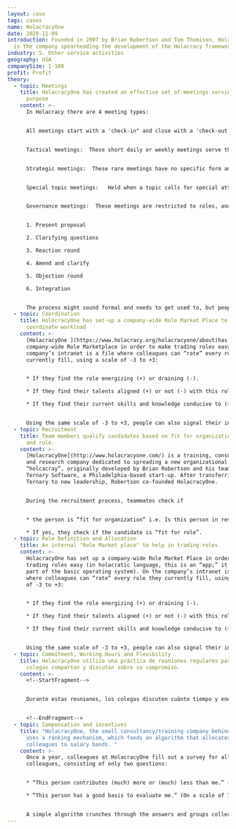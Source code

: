 ```yaml
---
layout: case
tags: cases
name: HolacracyOne
date: 2020-11-09
introduction: Founded in 2007 by Brian Robertson and Tom Thomison, HolacracyOne
  is the company spearheading the development of the Holacracy framework.
industry: S. Other service activities
geography: USA
companySize: 1-100
profit: Profit
theory:
  - topic: Meetings
    title: HolacracyOne has created an effective set of meetings serving a specific
      purpose
    content: >-
      In Holacracy there are 4 meeting types:


      All meetings start with a 'check-in" and close with a 'check-out'.


      Tactical meetings:  These short daily or weekly meetings serve the operational process. Here work is coordinated. Operational processes are addressed, actions decided, and things get done. 


      Strategic meetings:  These rare meetings have no specific form and process thinking about how to best serve the [evolutionary purpose.](../evolutionary-purpose/)


      Special topic meetings:   Held when a topic calls for special attention. These meetings also have no specific form.


      Governance meetings:  These meetings are restricted to roles, and collaboration; not the rough and tumble of getting work done. The latter are for tactical meetings.  Governance meetings are held generally every month. They follow strict process to ensure everybone’s voice is heard and that no one can dominate [decision-making](../decision-making/). A facilitator guides the proceeding via the following process:


      1. Present proposal

      2. Clarifying questions

      3. Reaction round

      4. Amend and clarify

      5. Objection round

      6. Integration


      The process might sound formal and needs to get used to, but people who use it report they find it deeply liberating and dramatically efficient.
  - topic: Coordination
    title: HolocracyOne has set-up a company-wide Role Market Place to help
      coordinate workload
    content: >-
      [HolacracyOne ](https://www.holacracy.org/holacracyone/about)has set up a
      company-wide Role Marketplace in order to make trading roles easy. On the
      company’s intranet is a file where colleagues can “rate” every role they
      currently fill, using a scale of -3 to +3:


      * If they find the role energizing (+) or draining (-). 

      * If they find their talents aligned (+) or not (-) with this role. 

      * If they find their current skills and knowledge conducive to (+) or limiting in (-) this role.


      Using the same scale of -3 to +3, people can also signal their interest in roles currently filled by other people. The marketplace thus helps people wanting to offload or pick up roles.
  - topic: Recruitment
    title: Team members qualify candidates based on fit for organization, purpose
      and role.
    content: >-
      [HolacracyOne](http://www.holacracyone.com/) is a training, consulting,
      and research company dedicated to spreading a new organizational model,
      “holcacray”, originally developed by Brian Robertson and his team at
      Ternary Software, a Philadelphia-based start-up. After transferring
      Ternary to new leadership, Robertson co-founded HolacracyOne.


      During the recruitment process, teammates check if


      * the person is “fit for organization” i.e. Is this person in resonance and energized by the evolutionary purpose, intrinsically motivated and comfortable with complex ever changing environment.

      * If yes, they check if the candidate is “fit for role”.
  - topic: Role Definition and Allocation
    title: An internal "Role Market place" to help in trading roles
    content: >-
      HolacracyOne has set up a company-wide Role Market Place in order to make
      trading roles easy (in holacratic language, this is an “app;” it’s not
      part of the basic operating system). On the company’s intranet is a file
      where colleagues can “rate” every role they currently fill, using a scale
      of -3 to +3:


      * If they find the role energizing (+) or draining (-).

      * If they find their talents aligned (+) or not (-) with this role.

      * If they find their current skills and knowledge conducive to (+) or limiting in (-) this role.


      Using the same scale of -3 to +3, people can also signal their interest in roles currently filled by other people. The market place helps people wanting to offload or pick up roles.
  - topic: Commitment, Working Hours and Flexibility
    title: HolacracyOne utiliza una práctica de reuniones regulares para que sus
      colegas compartan y discutan sobre su compromiso.
    content: >-
      <!--StartFragment-->


      Durante estas reuniones, los colegas discuten cuánto tiempo y energía, en ese momento de sus vidas, quieren comprometerse con el propósito de la organización. La justificación detrás de esta reunión regular es que cada persona tome una decisión consciente sobre cuánto tiempo y energía están dispuestos a comprometer. Al mismo tiempo, la práctica de la reunión da a todos los colegas una manera consciente de sostener y reconocer que como seres humanos, cada uno tiene múltiples esfuerzos que les interesan y los animan, y que cada persona elige cuánto tiempo y energía quiere dar a cualquier particular propósito \[3].


      <!--EndFragment-->
  - topic: Compensation and incentives
    title: "HolacracyOne, the small consultancy/training company behind Holacracy,
      uses a ranking mechanism, which feeds an algorithm that allocates
      colleagues to salary bands. "
    content: >-
      Once a year, colleagues at HolacracyOne fill out a survey for all their
      colleagues, consisting of only two questions:


      * “This person contributes (much) more or (much) less than me.” (On a scale of -3 to +3)

      * “This person has a good basis to evaluate me.” (On a scale of 1 to 5)


      A simple algorithm crunches through the answers and groups colleagues into a few salary buckets. The more experienced, knowledgeable, and hard-working people land in the higher buckets that earn bigger salaries; the more junior, less experienced colleagues naturally gravitate toward buckets with lower salaries.^[Interview Frederic Laloux with Tom Thomison, 2013]
---
```

